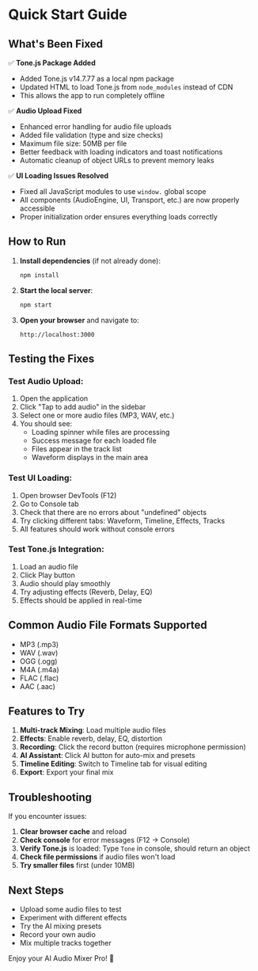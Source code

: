 # Quick Start Guide

## What's Been Fixed

✅ **Tone.js Package Added**
- Added Tone.js v14.7.77 as a local npm package
- Updated HTML to load Tone.js from `node_modules` instead of CDN
- This allows the app to run completely offline

✅ **Audio Upload Fixed**
- Enhanced error handling for audio file uploads
- Added file validation (type and size checks)
- Maximum file size: 50MB per file
- Better feedback with loading indicators and toast notifications
- Automatic cleanup of object URLs to prevent memory leaks

✅ **UI Loading Issues Resolved**
- Fixed all JavaScript modules to use `window.` global scope
- All components (AudioEngine, UI, Transport, etc.) are now properly accessible
- Proper initialization order ensures everything loads correctly

## How to Run

1. **Install dependencies** (if not already done):
   ```bash
   npm install
   ```

2. **Start the local server**:
   ```bash
   npm start
   ```

3. **Open your browser** and navigate to:
   ```
   http://localhost:3000
   ```

## Testing the Fixes

### Test Audio Upload:

1. Open the application
2. Click "Tap to add audio" in the sidebar
3. Select one or more audio files (MP3, WAV, etc.)
4. You should see:
   - Loading spinner while files are processing
   - Success message for each loaded file
   - Files appear in the track list
   - Waveform displays in the main area

### Test UI Loading:

1. Open browser DevTools (F12)
2. Go to Console tab
3. Check that there are no errors about "undefined" objects
4. Try clicking different tabs: Waveform, Timeline, Effects, Tracks
5. All features should work without console errors

### Test Tone.js Integration:

1. Load an audio file
2. Click Play button
3. Audio should play smoothly
4. Try adjusting effects (Reverb, Delay, EQ)
5. Effects should be applied in real-time

## Common Audio File Formats Supported

- MP3 (.mp3)
- WAV (.wav)
- OGG (.ogg)
- M4A (.m4a)
- FLAC (.flac)
- AAC (.aac)

## Features to Try

1. **Multi-track Mixing**: Load multiple audio files
2. **Effects**: Enable reverb, delay, EQ, distortion
3. **Recording**: Click the record button (requires microphone permission)
4. **AI Assistant**: Click AI button for auto-mix and presets
5. **Timeline Editing**: Switch to Timeline tab for visual editing
6. **Export**: Export your final mix

## Troubleshooting

If you encounter issues:

1. **Clear browser cache** and reload
2. **Check console** for error messages (F12 → Console)
3. **Verify Tone.js** is loaded: Type `Tone` in console, should return an object
4. **Check file permissions** if audio files won't load
5. **Try smaller files** first (under 10MB)

## Next Steps

- Upload some audio files to test
- Experiment with different effects
- Try the AI mixing presets
- Record your own audio
- Mix multiple tracks together

Enjoy your AI Audio Mixer Pro! 🎵
